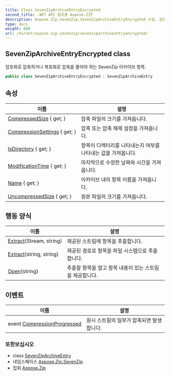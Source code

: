 ```yaml
---
title: Class SevenZipArchiveEntryEncrypted
second_title: .NET API 참조용 Aspose.ZIP
description: Aspose.Zip.SevenZip.SevenZipArchiveEntryEncrypted 수업. 암호화로 압축하거나 복호화로 압축을 풀어야 하는 SevenZip 아카이브 항목.
type: docs
weight: 680
url: /ko/net/aspose.zip.sevenzip/sevenziparchiveentryencrypted/
---
```

## SevenZipArchiveEntryEncrypted class

암호화로 압축하거나 복호화로 압축을 풀어야 하는 SevenZip 아카이브 항목.

```csharp
public class SevenZipArchiveEntryEncrypted : SevenZipArchiveEntry
```

## 속성

| 이름 | 설명 |
| --- | --- |
| [CompressedSize](../../aspose.zip.sevenzip/sevenziparchiveentry/compressedsize/) { get; } | 압축 파일의 크기를 가져옵니다. |
| [CompressionSettings](../../aspose.zip.sevenzip/sevenziparchiveentry/compressionsettings/) { get; } | 압축 또는 압축 해제 설정을 가져옵니다. |
| [IsDirectory](../../aspose.zip.sevenzip/sevenziparchiveentry/isdirectory/) { get; } | 항목이 디렉터리를 나타내는지 여부를 나타내는 값을 가져옵니다. |
| [ModificationTime](../../aspose.zip.sevenzip/sevenziparchiveentry/modificationtime/) { get; } | 마지막으로 수정한 날짜와 시간을 가져옵니다. |
| [Name](../../aspose.zip.sevenzip/sevenziparchiveentry/name/) { get; } | 아카이브 내의 항목 이름을 가져옵니다. |
| [UncompressedSize](../../aspose.zip.sevenzip/sevenziparchiveentry/uncompressedsize/) { get; } | 원본 파일의 크기를 가져옵니다. |

## 행동 양식

| 이름 | 설명 |
| --- | --- |
| [Extract](../../aspose.zip.sevenzip/sevenziparchiveentry/extract/)(Stream, string) | 제공된 스트림에 항목을 추출합니다. |
| [Extract](../../aspose.zip.sevenzip/sevenziparchiveentry/extract/)(string, string) | 제공된 경로로 항목을 파일 시스템으로 추출합니다. |
| [Open](../../aspose.zip.sevenzip/sevenziparchiveentry/open/)(string) | 추출할 항목을 열고 항목 내용이 있는 스트림을 제공합니다. |

## 이벤트

| 이름 | 설명 |
| --- | --- |
| event [CompressionProgressed](../../aspose.zip.sevenzip/sevenziparchiveentry/compressionprogressed/) | 원시 스트림의 일부가 압축되면 발생합니다. |

### 또한보십시오

* class [SevenZipArchiveEntry](../sevenziparchiveentry/)
* 네임스페이스 [Aspose.Zip.SevenZip](../../aspose.zip.sevenzip/)
* 집회 [Aspose.Zip](../../)


